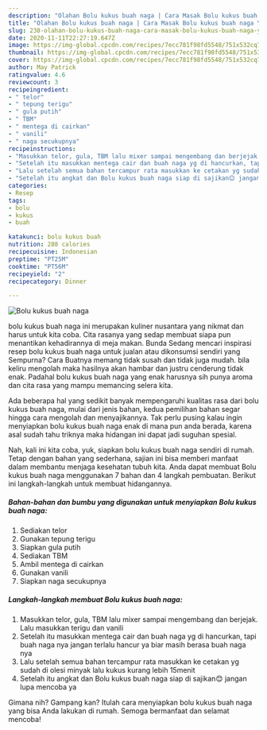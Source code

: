 ```yaml
---
description: "Olahan Bolu kukus buah naga | Cara Masak Bolu kukus buah naga Yang Bisa Manjain Lidah"
title: "Olahan Bolu kukus buah naga | Cara Masak Bolu kukus buah naga Yang Bisa Manjain Lidah"
slug: 238-olahan-bolu-kukus-buah-naga-cara-masak-bolu-kukus-buah-naga-yang-bisa-manjain-lidah
date: 2020-11-11T22:27:19.647Z
image: https://img-global.cpcdn.com/recipes/7ecc781f98fd5548/751x532cq70/bolu-kukus-buah-naga-foto-resep-utama.jpg
thumbnail: https://img-global.cpcdn.com/recipes/7ecc781f98fd5548/751x532cq70/bolu-kukus-buah-naga-foto-resep-utama.jpg
cover: https://img-global.cpcdn.com/recipes/7ecc781f98fd5548/751x532cq70/bolu-kukus-buah-naga-foto-resep-utama.jpg
author: May Patrick
ratingvalue: 4.6
reviewcount: 3
recipeingredient:
- " telor"
- " tepung terigu"
- " gula putih"
- " TBM"
- " mentega di cairkan"
- " vanili"
- " naga secukupnya"
recipeinstructions:
- "Masukkan telor, gula, TBM lalu mixer sampai mengembang dan berjejak. Lalu masukkan terigu dan vanili"
- "Setelah itu masukkan mentega cair dan buah naga yg di hancurkan, tapi buah naga nya jangan terlalu hancur ya biar masih berasa buah naga nya"
- "Lalu setelah semua bahan tercampur rata masukkan ke cetakan yg sudah di olesi minyak lalu kukus kurang lebih 15menit"
- "Setelah itu angkat dan Bolu kukus buah naga siap di sajikan😊 jangan lupa mencoba ya"
categories:
- Resep
tags:
- bolu
- kukus
- buah

katakunci: bolu kukus buah 
nutrition: 288 calories
recipecuisine: Indonesian
preptime: "PT25M"
cooktime: "PT56M"
recipeyield: "2"
recipecategory: Dinner

---
```



![Bolu kukus buah naga](https://img-global.cpcdn.com/recipes/7ecc781f98fd5548/751x532cq70/bolu-kukus-buah-naga-foto-resep-utama.jpg)


bolu kukus buah naga ini merupakan kuliner nusantara yang nikmat dan harus untuk kita coba. Cita rasanya yang sedap membuat siapa pun menantikan kehadirannya di meja makan.
Bunda Sedang mencari inspirasi resep bolu kukus buah naga untuk jualan atau dikonsumsi sendiri yang Sempurna? Cara Buatnya memang tidak susah dan tidak juga mudah. bila keliru mengolah maka hasilnya akan hambar dan justru cenderung tidak enak. Padahal bolu kukus buah naga yang enak harusnya sih punya aroma dan cita rasa yang mampu memancing selera kita.



Ada beberapa hal yang sedikit banyak mempengaruhi kualitas rasa dari bolu kukus buah naga, mulai dari jenis bahan, kedua pemilihan bahan segar hingga cara mengolah dan menyajikannya. Tak perlu pusing kalau ingin menyiapkan bolu kukus buah naga enak di mana pun anda berada, karena asal sudah tahu triknya maka hidangan ini dapat jadi suguhan spesial.


Nah, kali ini kita coba, yuk, siapkan bolu kukus buah naga sendiri di rumah. Tetap dengan bahan yang sederhana, sajian ini bisa memberi manfaat dalam membantu menjaga kesehatan tubuh kita. Anda dapat membuat Bolu kukus buah naga menggunakan 7 bahan dan 4 langkah pembuatan. Berikut ini langkah-langkah untuk membuat hidangannya.

<!--inarticleads1-->

##### Bahan-bahan dan bumbu yang digunakan untuk menyiapkan Bolu kukus buah naga:

1. Sediakan  telor
1. Gunakan  tepung terigu
1. Siapkan  gula putih
1. Sediakan  TBM
1. Ambil  mentega di cairkan
1. Gunakan  vanili
1. Siapkan  naga secukupnya




<!--inarticleads2-->

##### Langkah-langkah membuat Bolu kukus buah naga:

1. Masukkan telor, gula, TBM lalu mixer sampai mengembang dan berjejak. Lalu masukkan terigu dan vanili
1. Setelah itu masukkan mentega cair dan buah naga yg di hancurkan, tapi buah naga nya jangan terlalu hancur ya biar masih berasa buah naga nya
1. Lalu setelah semua bahan tercampur rata masukkan ke cetakan yg sudah di olesi minyak lalu kukus kurang lebih 15menit
1. Setelah itu angkat dan Bolu kukus buah naga siap di sajikan😊 jangan lupa mencoba ya




Gimana nih? Gampang kan? Itulah cara menyiapkan bolu kukus buah naga yang bisa Anda lakukan di rumah. Semoga bermanfaat dan selamat mencoba!
